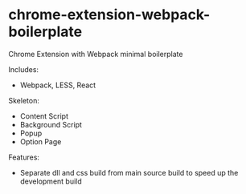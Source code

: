 # chrome-extension-webpack-boilerplate
Chrome Extension with Webpack minimal boilerplate


Includes:
- Webpack, LESS, React

Skeleton:
- Content Script
- Background Script
- Popup
- Option Page

Features:
- Separate dll and css build from main source build to speed up the development build